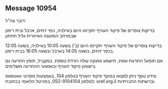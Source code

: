 ## Message 10954

דובר צה"ל:

בדיקות צופרים של פיקוד העורף יתקיימו היום באילניה, כפר זיתים, ארבל ובית רימון שבמרחב המועצה האיזורית גליל תחתון

בדיקות צופרים של פיקוד העורף יתקיימו היום (ב') בשעה 10:05 באילניה, בשעה 12:05 בכפר זיתים, בשעה 14:05 בארבל ובשעה 16:05 בבית רימון.

אם תופעל התרעת אמת, תישמע אזעקה עולה ויורדת נוספת.
במקביל, תופץ התרעה גם בישומון פיקוד העורף ובאמצעי ההתרעה משלימים.

מידע נוסף ניתן למצוא במוקד פיקוד העורף בטלפון 104, באמצעות מסרוני וואטסאפ לטלפון 052-9104104, בפורטל הלאומי בכתובת: oref.org.il וברשתות החברתיות.

